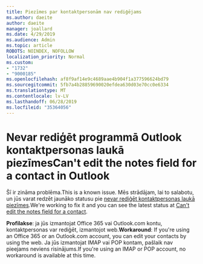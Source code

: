 ```yaml
---
title: Piezīmes par kontaktpersonām nav rediģējams
ms.author: daeite
author: daeite
manager: joallard
ms.date: 4/29/2019
ms.audience: Admin
ms.topic: article
ROBOTS: NOINDEX, NOFOLLOW
localization_priority: Normal
ms.custom:
- "1732"
- "9000185"
ms.openlocfilehash: af8f9af14e9c4689aae4b904f1a377596624bd79
ms.sourcegitcommit: 5fb7a4b28859690020efdea630d03e70cc0e6334
ms.translationtype: MT
ms.contentlocale: lv-LV
ms.lasthandoff: 06/28/2019
ms.locfileid: "35364056"
---
```

# <a name="cant-edit-the-notes-field-for-a-contact-in-outlook"></a><span data-ttu-id="df195-102">Nevar rediģēt programmā Outlook kontaktpersonas laukā piezīmes</span><span class="sxs-lookup"><span data-stu-id="df195-102">Can't edit the notes field for a contact in Outlook</span></span>

<span data-ttu-id="df195-103">Šī ir zināma problēma.</span><span class="sxs-lookup"><span data-stu-id="df195-103">This is a known issue.</span></span> <span data-ttu-id="df195-104">Mēs strādājam, lai to salabotu, un jūs varat redzēt jaunāko statusu pie [nevar rediģēt kontaktpersonas laukā piezīmes](https://support.office.com/article/fb8394ce-04ce-48b5-bae4-be46f77f10fe).</span><span class="sxs-lookup"><span data-stu-id="df195-104">We're working to fix it and you can see the latest status at [Can't edit the notes field for a contact](https://support.office.com/article/fb8394ce-04ce-48b5-bae4-be46f77f10fe).</span></span>

<span data-ttu-id="df195-105">**Profilakse**: ja jūs izmantojat Office 365 vai Outlook.com kontu, kontaktpersonas var rediģēt, izmantojot web.</span><span class="sxs-lookup"><span data-stu-id="df195-105">**Workaround**: If you're using an Office 365 or an Outlook.com account, you can edit your contacts by using the web.</span></span> <span data-ttu-id="df195-106">Ja jūs izmantojat IMAP vai POP kontam, pašlaik nav pieejams neviens risinājums.</span><span class="sxs-lookup"><span data-stu-id="df195-106">If you're using an IMAP or POP account, no workaround is available at this time.</span></span>